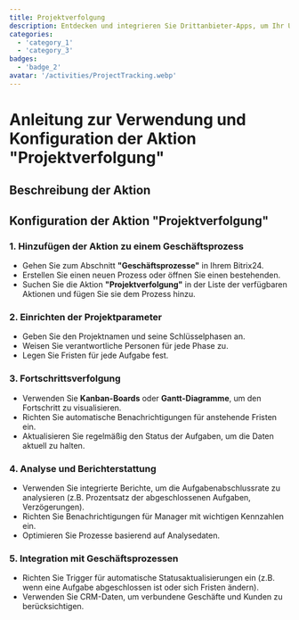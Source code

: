 ```yaml
---
title: Projektverfolgung
description: Entdecken und integrieren Sie Drittanbieter-Apps, um Ihr Unternehmen zu verbessern.
categories: 
  - 'category_1'
  - 'category_3'
badges: 
  - 'badge_2'
avatar: '/activities/ProjectTracking.webp'
---
```

# Anleitung zur Verwendung und Konfiguration der Aktion "Projektverfolgung"

## Beschreibung der Aktion

## **Konfiguration der Aktion "Projektverfolgung"**

### 1. Hinzufügen der Aktion zu einem Geschäftsprozess
- Gehen Sie zum Abschnitt **"Geschäftsprozesse"** in Ihrem Bitrix24.
- Erstellen Sie einen neuen Prozess oder öffnen Sie einen bestehenden.
- Suchen Sie die Aktion **"Projektverfolgung"** in der Liste der verfügbaren Aktionen und fügen Sie sie dem Prozess hinzu.

### 2. Einrichten der Projektparameter
- Geben Sie den Projektnamen und seine Schlüsselphasen an.
- Weisen Sie verantwortliche Personen für jede Phase zu.
- Legen Sie Fristen für jede Aufgabe fest.

### 3. Fortschrittsverfolgung
- Verwenden Sie **Kanban-Boards** oder **Gantt-Diagramme**, um den Fortschritt zu visualisieren.
- Richten Sie automatische Benachrichtigungen für anstehende Fristen ein.
- Aktualisieren Sie regelmäßig den Status der Aufgaben, um die Daten aktuell zu halten.

### 4. Analyse und Berichterstattung
- Verwenden Sie integrierte Berichte, um die Aufgabenabschlussrate zu analysieren (z.B. Prozentsatz der abgeschlossenen Aufgaben, Verzögerungen).
- Richten Sie Benachrichtigungen für Manager mit wichtigen Kennzahlen ein.
- Optimieren Sie Prozesse basierend auf Analysedaten.

### 5. Integration mit Geschäftsprozessen
- Richten Sie Trigger für automatische Statusaktualisierungen ein (z.B. wenn eine Aufgabe abgeschlossen ist oder sich Fristen ändern).
- Verwenden Sie CRM-Daten, um verbundene Geschäfte und Kunden zu berücksichtigen.